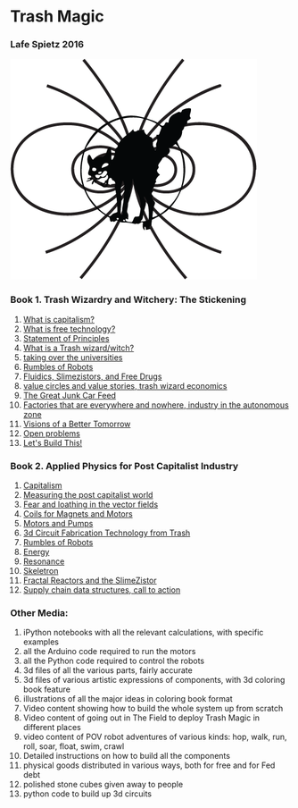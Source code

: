 #   Trash Magic

### Lafe Spietz 2016

![image](cover2.png) 

### Book 1. Trash Wizardry and Witchery: The Stickening


1. [What is capitalism?](capitalism.md)
2. [What is free technology?](free_technology.md) 
3. [Statement of Principles](Principles.md)
4. [What is a Trash wizard/witch?](what_is_the_trash_wizard.md)
5. [taking over the universities](universities.md)
6. [Rumbles of Robots](RumblesRobots.md)
7. [Fluidics, Slimezistors, and Free Drugs](slimeTechPolitical.md)
8. [value circles and value stories, trash wizard economics](value_circles_economics.md)
9. [The Great Junk Car Feed](JunkCars.md)
10. [Factories that are everywhere and nowhere, industry in the autonomous zone](means_of_production.md) 
11. [Visions of a Better Tomorrow](visions.md)
12. [Open problems](problems.md)
13. [Let's Build This!](lets_build.md)


### Book 2. Applied Physics for Post Capitalist Industry

1. [Capitalism](capitalism_technical.md)
2. [Measuring the post capitalist world](Measures.md)
3. [Fear and loathing in the vector fields](Fields.md)
4. [Coils for Magnets and Motors](coils_for_magnets_and_motors.md)
5. [Motors and Pumps](MotorsPumps.md)
6. [3d Circuit Fabrication Technology from Trash](circuit_fabrication_technology.md)
7. [Rumbles of Robots](RumblesRobots.md)
8. [Energy](Energy.md) 
9. [Resonance](Resonance.md)
10. [Skeletron](skeletron.md)
11.  [Fractal Reactors and the SlimeZistor](FractalReactorSlimeZistor.md)
12. [Supply chain data structures, call to action](data_structures.md)


### Other Media:

1. iPython notebooks with all the relevant calculations, with specific examples
2. all the Arduino code required to run the motors
3. all the Python code required to control the robots
4. 3d files of all the various parts, fairly accurate
5. 3d files of various artistic expressions of components, with 3d coloring book feature
6. illustrations of all the major ideas in coloring book format
7. Video content showing how to build the whole system up from scratch
8. Video content of going out in The Field to deploy Trash Magic in different places
9. video content of POV robot adventures of various kinds: hop, walk, run, roll, soar, float, swim, crawl
9. Detailed instructions on how to build all the components
10. physical goods distributed in various ways, both for free and for Fed debt
11. polished stone cubes given away to people
12. python code to build up 3d circuits